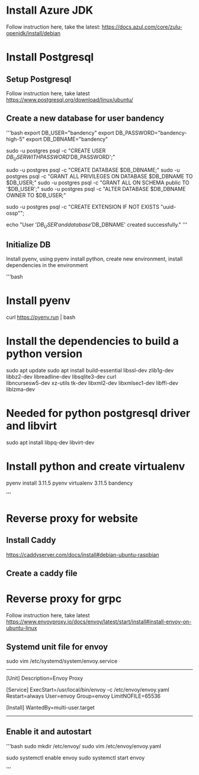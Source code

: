 

# Install Azure JDK

Follow instruction here, take the latest:
https://docs.azul.com/core/zulu-openjdk/install/debian

# Install Postgresql

## Setup Postgresql

Follow instruction here, take latest
https://www.postgresql.org/download/linux/ubuntu/

## Create a new database for user bandency

'''bash
export DB_USER="bandency"
export DB_PASSWORD="bandency-high-5"
export DB_DBNAME="bandency"

sudo -u postgres psql -c "CREATE USER $DB_USER WITH PASSWORD '$DB_PASSWORD';"

sudo -u postgres psql -c "CREATE DATABASE $DB_DBNAME;"
sudo -u postgres psql -c "GRANT ALL PRIVILEGES ON DATABASE $DB_DBNAME TO $DB_USER;"
sudo -u postgres psql -c "GRANT ALL ON SCHEMA public TO '$DB_USER';"
sudo -u postgres psql -c "ALTER DATABASE $DB_DBNAME OWNER TO $DB_USER;"

sudo -u postgres psql -c "CREATE EXTENSION IF NOT EXISTS \"uuid-ossp\"";

echo "User '$DB_USER' and database '$DB_DBNAME' created successfully."
'''

## Initialize DB

Install pyenv, using pyenv install python, create new environment, install dependencies in the environment


'''bash

# Install pyenv
curl https://pyenv.run | bash

# Install the dependencies to build a python version
sudo apt update
sudo apt install build-essential libssl-dev zlib1g-dev \
libbz2-dev libreadline-dev libsqlite3-dev curl \
libncursesw5-dev xz-utils tk-dev libxml2-dev libxmlsec1-dev libffi-dev liblzma-dev

# Needed for python postgresql driver and libvirt
sudo apt install libpq-dev libvirt-dev

# Install python and create virtualenv
pyenv install 3.11.5
pyenv virtualenv 3.11.5 bandency




'''


# Reverse proxy for website

## Install Caddy
https://caddyserver.com/docs/install#debian-ubuntu-raspbian

## Create a caddy file




# Reverse proxy for grpc

Follow instruction here, take latest
https://www.envoyproxy.io/docs/envoy/latest/start/install#install-envoy-on-ubuntu-linux

## Systemd unit file for envoy

sudo vim /etc/systemd/system/envoy.service

-------------
[Unit]
Description=Envoy Proxy

[Service]
ExecStart=/usr/local/bin/envoy -c /etc/envoy/envoy.yaml
Restart=always
User=envoy
Group=envoy
LimitNOFILE=65536

[Install]
WantedBy=multi-user.target

-------------

## Enable it and autostart

'''bash
sudo mkdir /etc/envoy/
sudo vim /etc/envoy/envoy.yaml



sudo systemctl enable envoy
sudo systemctl start envoy


'''


